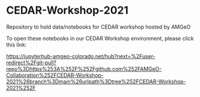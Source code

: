 # CEDAR-Workshop-2021
Repository to hold data/notebooks for CEDAR workshop hosted by AMGeO 

To open these notebooks in our CEDAR Workshop environment, please click this link:

https://jupyterhub-amgeo-colorado.net/hub?next=%2Fuser-redirect%2Fgit-pull?repo%3Dhttps%253A%252F%252Fgithub.com%252FAMGeO-Collaboration%252FCEDAR-Workshop-2021%26branch%3Dmain%26urlpath%3Dtree%252FCEDAR-Workshop-2021%252F